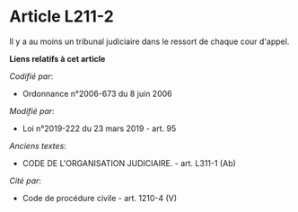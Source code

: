 # Article L211-2

Il y a au moins un tribunal judiciaire dans le ressort de chaque cour d'appel.

**Liens relatifs à cet article**

_Codifié par_:

  - Ordonnance n°2006-673 du 8 juin 2006

_Modifié par_:

  - Loi n°2019-222 du 23 mars 2019 - art. 95

_Anciens textes_:

  - CODE DE L'ORGANISATION JUDICIAIRE. - art. L311-1 (Ab)

_Cité par_:

  - Code de procédure civile - art. 1210-4 (V)
